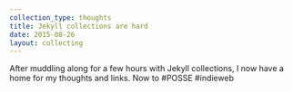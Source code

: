 ```yaml
---
collection_type: thoughts
title: Jekyll collections are hard
date: 2015-08-26
layout: collecting
---
```



After muddling along for a few hours with Jekyll collections, I now have a home for my thoughts and links. Now to #POSSE #indieweb